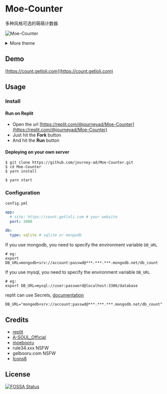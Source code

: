 # Moe-Counter

多种风格可选的萌萌计数器

![Moe-Counter](https://count.getloli.com/get/@Moe-counter.github)

<details>
<summary>More theme</summary>

##### asoul
![asoul](https://count.getloli.com/get/@demo?theme=asoul)

##### moebooru
![moebooru](https://count.getloli.com/get/@demo?theme=moebooru)

##### rule34
![Rule34](https://count.getloli.com/get/@demo?theme=rule34)

##### gelbooru
![Gelbooru](https://count.getloli.com/get/@demo?theme=gelbooru)</details>

## Demo
[https://count.getloli.com](https://count.getloli.com)

## Usage

### Install

#### Run on Replit

- Open the url [https://replit.com/@journeyad/Moe-Counter](https://replit.com/@journeyad/Moe-Counter)
- Just hit the **Fork** button
- And hit the **Run** button

#### Deploying on your own server

```shell
$ git clone https://github.com/journey-ad/Moe-Counter.git
$ cd Moe-Counter
$ yarn install

$ yarn start
```

### Configuration

`config.yml`

```yaml
app:
  # site: https://count.getloli.com # your website
  port: 3000

db:
  type: sqlite # sqlite or mongodb
```

If you use mongodb, you need to specify the environment variable `DB_URL`

```shell
# eg:
export DB_URL=mongodb+srv://account:passwd@***.***.***.mongodb.net/db_count
```

If you use mysql, you need to specify the environment variable `DB_URL`

```shell
# eg:
export DB_URL=mysql://user:password@localhost:3306/database
```

replit can use Secrets, [documentation](https://docs.replit.com/programming-ide/storing-sensitive-information-environment-variables)

```
DB_URL="mongodb+srv://account:passwd@***.***.***.mongodb.net/db_count"
```

## Credits

*   [replit](https://replit.com/)
*   [A-SOUL_Official](https://space.bilibili.com/703007996)
*   [moebooru](https://github.com/moebooru/moebooru)
*   rule34.xxx NSFW
*   gelbooru.com NSFW
*   [Icons8](https://icons8.com/icons/set/star)

## License

[![FOSSA Status](https://app.fossa.com/api/projects/git%2Bgithub.com%2Fjourney-ad%2FMoe-Counter.svg?type=large)](https://app.fossa.com/projects/git%2Bgithub.com%2Fjourney-ad%2FMoe-Counter?ref=badge_large)
